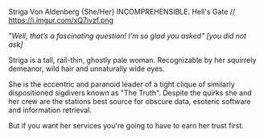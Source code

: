 Striga Von Aldenberg {She/Her}
INCOMPREHENSIBLE.
Hell's Gate //
https://i.imgur.com/xQ7ivzf.png

*"Well, that’s a fascinating question! I’m so glad you asked" [you did not ask]*

Striga is a tall, rail-thin, ghostly pale woman. Recognizable by her squirrely demeanor, wild hair and unnaturally wide eyes.

She is the eccentric and paranoid leader of a tight clique of similarly dispositioned sigdivers known as "The Truth".  Despite the quirks she and her crew are the stations best source for obscure data, esoteric software and information retrieval. 

But if you want her services you're going to have to earn her trust first.

